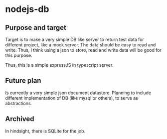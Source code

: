 # nodejs-db

## Purpose and target

Target is to make a very simple DB like server to return test data for different project, like a mock server. The data should be easy to read and write. Thus, I think using a json to store, read and write data will be good for this purpose.

Thus, this is a simple expressJS in typescript server.

## Future plan

Is currently a very simple json document datastore. Planning to include different implementation of DB (like mysql or others), to serve as abstractions.

## Archived

In hindsight, there is SQLite for the job.
